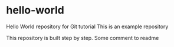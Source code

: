 # hello-world
Hello World repository for Git tutorial
This is an example repository

This repository is built step by step.
Some comment to readme
